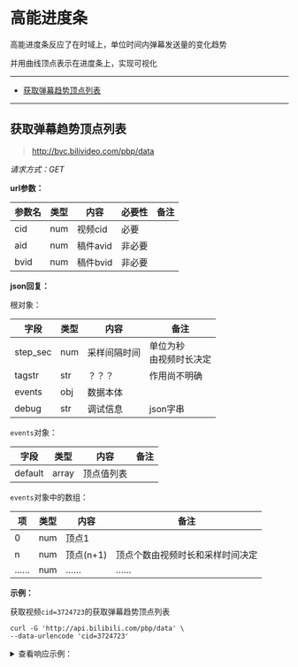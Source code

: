 # 高能进度条

高能进度条反应了在时域上，单位时间内弹幕发送量的变化趋势

并用曲线顶点表示在进度条上，实现可视化

---

- [获取弹幕趋势顶点列表](#获取弹幕趋势顶点列表)

---

## 获取弹幕趋势顶点列表

> http://bvc.bilivideo.com/pbp/data

*请求方式：GET*

**url参数：**

| 参数名  | 类型  | 内容     | 必要性 | 备注  |
|------|-----|--------|-----|-----|
| cid  | num | 视频cid  | 必要  |     |
| aid  | num | 稿件avid | 非必要 |     |
| bvid | num | 稿件bvid | 非必要 |     |

**json回复：**

根对象：

| 字段       | 类型  | 内容     | 备注                |
|----------|-----|--------|-------------------|
| step_sec | num | 采样间隔时间 | 单位为秒<br />由视频时长决定 |
| tagstr   | str | ？？？    | 作用尚不明确            |
| events   | obj | 数据本体   |                   |
| debug    | str | 调试信息   | json字串            |

`events`对象：

| 字段      | 类型    | 内容    | 备注  |
|---------|-------|-------|-----|
| default | array | 顶点值列表 |     |

`events`对象中的数组：

| 项   | 类型  | 内容      | 备注               |
|-----|-----|---------|------------------|
| 0   | num | 顶点1     |                  |
| n   | num | 顶点(n+1) | 顶点个数由视频时长和采样时间决定 |
| ……  | num | ……      | ……               |

**示例：**

获取视频`cid=3724723`的获取弹幕趋势顶点列表

```shell
curl -G 'http://api.bilibili.com/pbp/data' \
--data-urlencode 'cid=3724723'
```

<details>
<summary>查看响应示例：</summary>

```json
{
	"step_sec": 3,
	"tagstr": "pbphide_0&client_&innersign_0&group_eg&nocheck_0&version_&pbphide_0",
	"events": {
		"default": [0, 8853, 8011, 8043.5, 8602.5, 9377, 18838, 9645, 10396, 10672.5, 10316.5, 9987, 9524, 9040, 9081, 8747, 8517, 8559.5, 8220.5, 8133, 7164, 5626, 4992, 4628.5, 4570.5, 4473.5, 4681.5, 4365.5, 3811.5, 3813, 3883, 4059.5, 4103.5, 4227.5, 4330.5, 4096.5, 4228.5, 4337, 5017, 5897, 6220, 5711.5, 4871.5, 4533, 4364, 3976, 4012, 3985, 3658, 3540, 3789, 3646, 3045, 2769, 2587, 2488.5, 2402.5, 2521.5, 2508.5, 2763.5, 2941.5, 3685.5, 3337.5, 2457, 2313, 2322.5, 2480.5, 2595, 2520, 2173.5, 2058.5, 2268.5, 2312.5, 2847, 1083, 1.5, 2.5, 0, 0, 2]
	},
	"debug": "{\"max_time\":237,\"zero_points_ratio\":0.025,\"total_dm\":1000,\"event_count\":400147}"
}
```

</details>
